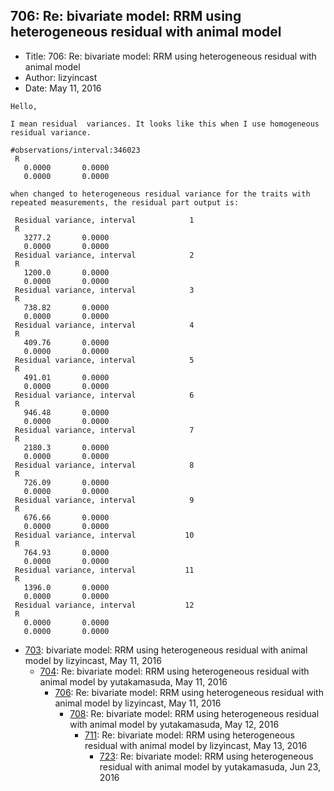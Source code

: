 ## 706: Re: bivariate model: RRM using heterogeneous residual with animal model

- Title: 706: Re: bivariate model: RRM using heterogeneous residual with animal model
- Author: lizyincast
- Date: May 11, 2016

```
Hello,

I mean residual  variances. It looks like this when I use homogeneous residual variance.

#observations/interval:346023
 R
   0.0000       0.0000    
   0.0000       0.0000

when changed to heterogeneous residual variance for the traits with repeated measurements, the residual part output is:

 Residual variance, interval            1
 R
   3277.2       0.0000    
   0.0000       0.0000    
 Residual variance, interval            2
 R
   1200.0       0.0000    
   0.0000       0.0000    
 Residual variance, interval            3
 R
   738.82       0.0000    
   0.0000       0.0000    
 Residual variance, interval            4
 R
   409.76       0.0000    
   0.0000       0.0000    
 Residual variance, interval            5
 R
   491.01       0.0000    
   0.0000       0.0000    
 Residual variance, interval            6
 R
   946.48       0.0000    
   0.0000       0.0000    
 Residual variance, interval            7
 R
   2180.3       0.0000    
   0.0000       0.0000    
 Residual variance, interval            8
 R
   726.09       0.0000    
   0.0000       0.0000    
 Residual variance, interval            9
 R
   676.66       0.0000    
   0.0000       0.0000    
 Residual variance, interval           10
 R
   764.93       0.0000    
   0.0000       0.0000    
 Residual variance, interval           11
 R
   1396.0       0.0000    
   0.0000       0.0000    
 Residual variance, interval           12
 R
   0.0000       0.0000    
   0.0000       0.0000    
```

- [703](0703.md): bivariate model: RRM using heterogeneous residual with animal model by lizyincast, May 11, 2016
    - [704](0704.md): Re: bivariate model: RRM using heterogeneous residual with animal model by yutakamasuda, May 11, 2016
        - [706](0706.md): Re: bivariate model: RRM using heterogeneous residual with animal model by lizyincast, May 11, 2016
            - [708](0708.md): Re: bivariate model: RRM using heterogeneous residual with animal model by yutakamasuda, May 12, 2016
                - [711](0711.md): Re: bivariate model: RRM using heterogeneous residual with animal model by lizyincast, May 13, 2016
                    - [723](0723.md): Re: bivariate model: RRM using heterogeneous residual with animal model by yutakamasuda, Jun 23, 2016
